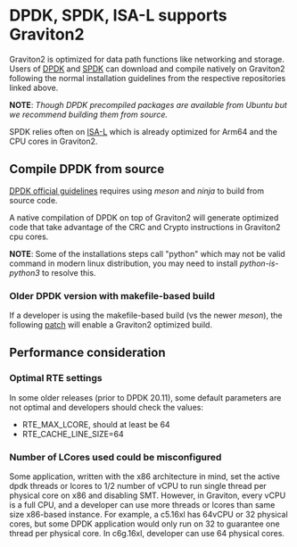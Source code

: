 # DPDK, SPDK, ISA-L supports Graviton2

Graviton2 is optimized for data path functions like networking and storage.  Users of [DPDK](https://github.com/dpdk/dpdk) and [SPDK](https://github.com/spdk/spdk) can download and compile natively on Graviton2 following the normal installation guidelines from the respective repositories linked above. 

**NOTE**: *Though DPDK precompiled packages are available from Ubuntu but we recommend building them from source.*

SPDK relies often on [ISA-L](https://github.com/intel/isa-l) which is already optimized for Arm64 and the CPU cores in Graviton2.



## Compile DPDK from source

[DPDK official guidelines](https://doc.dpdk.org/guides/linux_gsg/build_dpdk.html) requires using *meson* and *ninja* to build from source code.

A native compilation of DPDK on top of Graviton2 will generate optimized code that take advantage of the CRC and Crypto instructions in Graviton2 cpu cores.

**NOTE**: Some of the installations steps call "python" which may not be valid command in modern linux distribution,  you may need to install *python-is-python3* to resolve this.

### Older DPDK version with makefile-based build

If a developer is using the makefile-based build (vs the newer *meson*), the following [patch](https://www.mail-archive.com/dev@dpdk.org/msg179445.html) will enable a Graviton2 optimized build.


## Performance consideration

### Optimal RTE settings

In some older releases (prior to DPDK 20.11), some default parameters are not optimal and developers should check the values:
* RTE_MAX_LCORE, should at least be 64
* RTE_CACHE_LINE_SIZE=64

### Number of LCores used could be misconfigured

Some application, written with the x86 architecture in mind, set the active dpdk threads or lcores to 1/2 number of vCPU to run single thread per physical core on x86 and disabling SMT.  However, in Graviton, every vCPU is a full CPU, and a developer can use more threads or lcores than same size x86-based instance.   For example, a c5.16xl has 64vCPU or 32 physical cores,  but some DPDK application would only run on 32 to guarantee one thread per physical core.   In c6g.16xl, developer can use 64 physical cores.


